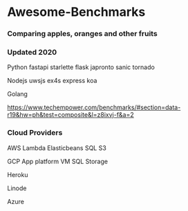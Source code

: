 # Awesome-Benchmarks

### Comparing apples, oranges and other fruits

### Updated 2020

Python
fastapi
starlette
flask
japronto
sanic
tornado

Nodejs
uwsjs
ex4s
express
koa

Golang

https://www.techempower.com/benchmarks/#section=data-r19&hw=ph&test=composite&l=z8ixvj-f&a=2

### Cloud Providers

AWS
Lambda
Elasticbeans
SQL
S3

GCP
App platform
VM
SQL
Storage

Heroku

Linode

Azure


